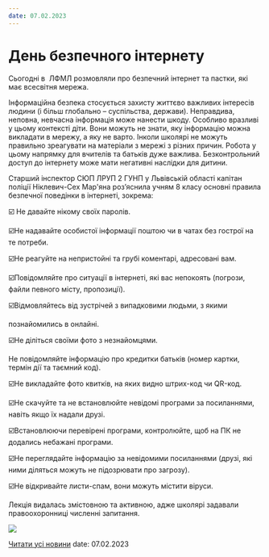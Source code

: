 ```yaml
---
date: 07.02.2023
---
```

# День безпечного інтернету

Сьогодні в  ЛФМЛ розмовляли про безпечний інтернет та пастки, які має всесвітня мережа.

Інформаційна безпека стосується захисту життєво важливих інтересів людини (і більш глобально – суспільства, держави). Неправдива, неповна, невчасна інформація може нанести шкоду. Особливо вразливі у цьому контексті діти. Вони можуть не знати, яку інформацію можна викладати в мережу, а яку не варто. Інколи школярі не можуть правильно зреагувати на матеріали з мережі з різних причин. Робота у цьому напрямку для вчителів та батьків дуже важлива. Безконтрольний доступ до інтернету може мати негативні наслідки для дитини.

Старший інспектор СЮП ЛРУП 2 ГУНП у Львівській області капітан поліції Ніклевич-Сех Мар'яна роз’яснила учням 8 класу основні правила безпечної поведінки в інтернеті, зокрема:

☑️ Не давайте нікому своїх паролів.

☑️Не надавайте особистої інформації поштою чи в чатах без гострої на те потреби.

☑️Не реагуйте на непристойні та грубі коментарі, адресовані вам.

☑️Повідомляйте про ситуації в інтернеті, які вас непокоять (погрози, файли певного місту, пропозиції).

☑️Відмовляйтесь від зустрічей з випадковими людьми, з якими

познайомились в онлайні.

☑️Не діліться своїми фото з незнайомцями.

Не повідомляйте інформацію про кредитки батьків (номер картки, термін дії та таємний код).

☑️Не викладайте фото квитків, на яких видно штрих-код чи QR-код.

☑️Не скачуйте та не встановлюйте невідомі програми за посиланнями, навіть якщо їх надали друзі.

☑️Встановлюючи перевірені програми, контролюйте, щоб на ПК не додались небажані програми.

☑️Не переглядайте інформацію за невідомими посиланнями (друзі, які ними діляться можуть не підозрювати про загрозу).

☑️Не відкривайте листи-спам, вони можуть містити віруси.

Лекція видалась змістовною та активною, адже школярі задавали правоохоронниці численні запитання.

![](/images/blog/день-безпечного-інтернету/безпечний-інтернет.png)

[Читати усі новини](/news)
date: 07.02.2023
